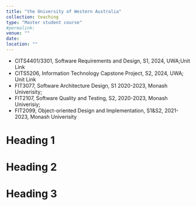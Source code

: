 ```yaml
---
title: "the University of Western Australia"
collection: teaching
type: "Master student course"
#permalink: 
venue: ""
date: 
location: ""
---
```


- CITS4401/3301, Software Requirements and Design, S1, 2024, UWA;Unit Link
- CITS5206, Information Technology Capstone Project, S2, 2024, UWA; Unit Link
- FIT3077, Software Architecture Design, S1 2020-2023, Monash Univerisity;
- FIT2107, Software Quality and Testing, S2, 2020-2023, Monash Univerisiy;
- FIT2099, Object-oriented Design and Implementation, S1&S2, 2021-2023, Monash Univerisity

Heading 1
======

Heading 2
======

Heading 3
======

